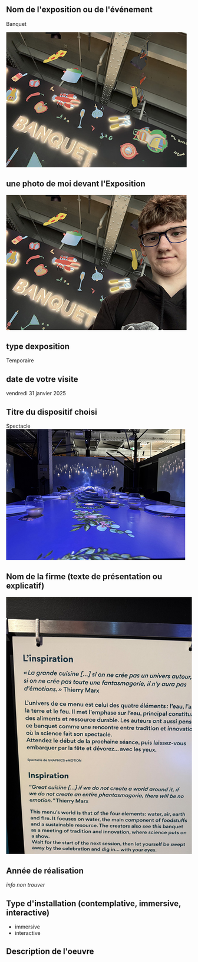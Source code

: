 ## Nom de l'exposition ou de l'événement
Banquet

![banquet](media/banquet.jpg)

## une photo de moi devant l'Exposition 
![banquet_devant_exposition](media/banquet_devant_exposition.jpg)

## type dexposition 
Temporaire

## date de votre visite 
vendredi 31 janvier 2025


## Titre du dispositif choisi
Spectacle
![banquet_dispositif](media/banquet_dispositif.jpg)


## Nom de la firme (texte de présentation ou explicatif)
![banquet_inspiration](media/banquet_inspiration.jpg)

## Année de réalisation 
*info non trouver*

## Type d'installation (contemplative, immersive, interactive)
- immersive
- interactive












## Description de l'oeuvre
